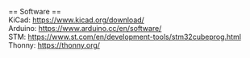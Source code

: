 == Software ==  
KiCad: https://www.kicad.org/download/  
Arduino: https://www.arduino.cc/en/software/  
STM: https://www.st.com/en/development-tools/stm32cubeprog.html  
Thonny: https://thonny.org/